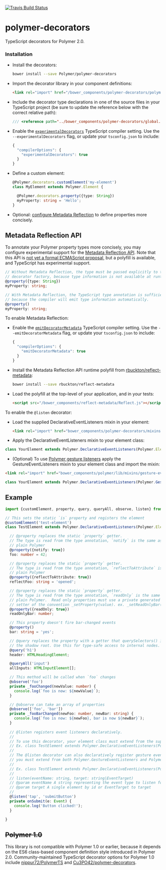 [![Travis Build Status](https://travis-ci.org/Polymer/polymer-decorators.svg?branch=master)](https://travis-ci.org/Polymer/polymer-decorators)

# polymer-decorators

TypeScript decorators for Polymer 2.0.

### Installation

- Install the decorators:
  ```sh
  bower install --save Polymer/polymer-decorators
  ```

- Import the decorator library in your component definitions:
  ```html
  <link rel="import" href="/bower_components/polymer-decorators/polymer-decorators.html">
  ```

- Include the decorator type declarations in one of the source files in your
  TypeScript project (be sure to update the reference below with the correct
  relative path):
  ```ts
  /// <reference path="../bower_components/polymer-decorators/global.d.ts" />
  ```

- Enable the
  [`experimentalDecorators`](https://www.typescriptlang.org/docs/handbook/decorators.html#metadata)
  TypeScript compiler setting. Use the `--experimentalDecorators` flag, or
  update your `tsconfig.json` to include:
  ```js
  {
    "compilerOptions": {
      "experimentalDecorators": true
    }
  }
  ```

- Define a custom element:
  ```ts
  @Polymer.decorators.customElement('my-element')
  class MyElement extends Polymer.Element {

    @Polymer.decorators.property({type: String})
    myProperty: string = 'Hello';
  }
  ```

- Optional: [configure Metadata Reflection](#metadata-reflection-api) to define
  properties more concisely.

## Metadata Reflection API

To annotate your Polymer property types more concisely, you may configure
experimental support for the [Metadata Reflection
API](https://rbuckton.github.io/reflect-metadata/). Note that this API is [not
yet a formal ECMAScript
proposal](https://github.com/rbuckton/reflect-metadata/issues/9), but a
polyfill is available, and TypeScript has experimental support.

```ts
// Without Metadata Reflection, the type must be passed explicitly to the
// decorator factory, because type information is not available at runtime.
@property({type: String})
myProperty: string;

// With Metadata Reflection, the TypeScript type annotation is sufficient,
// because the compiler will emit type information automatically.
@property()
myProperty: string;
```

To enable Metadata Reflection:

- Enable the
  [`emitDecoratorMetadata`](https://www.typescriptlang.org/docs/handbook/decorators.html#metadata)
  TypeScript compiler setting. Use the `--emitDecoratorMetadata` flag, or update your
  `tsconfig.json` to include:
  ```js
  {
    "compilerOptions": {
      "emitDecoratorMetadata": true
    }
  }
  ```

- Install the Metadata Reflection API runtime polyfill from
  [rbuckton/reflect-metadata](https://github.com/rbuckton/reflect-metadata):
  ```sh
  bower install --save rbuckton/reflect-metadata
  ```

- Load the polyfill at the top-level of your application, and in your tests:
  ```html
  <script src="/bower_components/reflect-metadata/Reflect.js"></script>
  ```
  
To enable the `@listen` decorator:
- Load the supplied DeclarativeEventListeners mixin in your element:
  ```html
  <link rel="import" href="bower_components/polymer-decorators/mixins/declarative-event-listeners.html">
  ```
  
 - Apply the DeclarativeEventListeners mixin to your element class:
  ```js
  class YourElement extends Polymer.DeclarativeEventListeners(Polymer.Element) {
  ```
  
 - (Optional) To use [Polymer gesture listeners](https://www.polymer-project.org/2.0/docs/devguide/gesture-events) apply the GestureEventListeners mixin to your element class and import the mixin:
  ```html
  <link rel="import" href="bower_components/polymer/lib/mixins/gesture-event-listeners.html">
  ```
  ```js
  class YourElement extends Polymer.DeclarativeEventListeners(Polymer.GestureEventListeners(Polymer.Element))
  ```


## Example

```typescript
import {customElement, property, query, queryAll, observe, listen} from '../polymer-decorators/typescript/decorators.js';

// This sets the static `is` property and registers the element
@customElement('test-element')
class TestElement extends Polymer.DeclarativeEventListeners(Polymer.Element) {

  // @property replaces the static `property` getter.
  // The type is read from the type annotation, `notify` is the same as in
  // plain Polymer
  @property({notify: true})
  foo: number = 42;

  // @property replaces the static `property` getter.
  // The type is read from the type annotation, `reflectToAttribute` is the same as in
  // plain Polymer
  @property({reflectToAttribute: true})
  reflectFoo: string = 'opened';

  // @property replaces the static `property` getter.
  // The type is read from the type annotation, `readOnly` is the same as in
  // plain Polymer.  Read only properties must use a private generated
  // setter of the convention _setProperty(value). ex. _setReadOnlyBar(42)
  @property({readOnly: true})
  readOnlyBar: number;

  // This property doesn't fire bar-changed events
  @property()
  bar: string = 'yes';

  // @query replaces the property with a getter that querySelectors() in
  // the shadow root. Use this for type-safe access to internal nodes.
  @query('h1')
  header: HTMLHeadingElement;

  @queryAll('input')
  allInputs: HTMLInputElement[];

  // This method will be called when `foo` changes
  @observe('foo')
  private _fooChanged(newValue: number) {
    console.log(`foo is now: ${newValue}`);
  }

  // @observe can take an array of properties
  @observe(['foo', 'bar'])
  private _fooBarChanged(newFoo: number, newBar: string) {
    console.log(`foo is now: ${newFoo}, bar is now ${newBar}`);
  }
  
  // @listen registers event listeners declaratively. 
  //
  // To use this decorator, your element class must extend from the supplied Polymer.DeclarativeEventListeners mixin.
  // Ex. class TestElement extends Polymer.DeclarativeEventListeners(Polymer.Element)
  //
  // The @listen decorator can also declaratively register gesture events. To accomplish this, 
  // you must extend from both Polymer.GestureEventListeners and Polymer.DeclarativeEventListeners. 
  //
  // Ex. class TestElement extends Polymer.DeclarativeEventListeners(Polymer.GestureEventListeners(Polymer.Element))
  //
  // listen(eventName: string, target: string|EventTarget)
  // @param eventName A string representing the event type to listen for
  // @param target A single element by id or EventTarget to target
  //
  @listen('tap', 'submitButton')
  private onSubmit(e: Event) {
    console.log('Button clicked!');
  }

}
```

## <strike>Polymer 1.0</strike>

This library is not compatible with Polymer 1.0 or earlier, because it depends
on the ES6 class-based component definition style introduced in Polymer 2.0.
Community-maintained TypeScript decorator options for Polymer 1.0 include
[nippur72/PolymerTS](https://github.com/nippur72/PolymerTS) and
[Cu3PO42/polymer-decorators](https://github.com/Cu3PO42/polymer-decorators).
